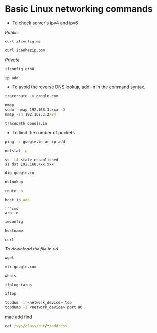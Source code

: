 # Basic Linux networking commands

* To check server's ipv4 and ipv6

_Public_

```cmd
curl ifconfig.me
```
```cmd
curl icanhazip.com
```
_Private_

```cmd
ifconfig eth0
```
```cmd
ip add
```

* To avoid the reverse DNS lookup, add -n in the command syntax.
```cmd
traceroute -n google.com
```

```cmd
nmap
sudo  nmap 192.168.3.xxx -O
nmap -sn 192.168.3.2/24
```

```cmd
tracepath google.in
```

* To limit the number of pockets
```cmd
ping -c google.in or ip add
```
```cmd
netstat -p
```
```cmd
ss -t4 state established
ss dst 192.168.xxx.xxx
```
```cmd
dig google.in
```
```cmd
nslookup 
```
```cmd
route -n
```
```cmd
host ip-add
```
```
```cmd
arp -n
```
```cmd
iwconfig 
```
```cmd
hostname 
```
```cmd
curl 
```
_To download the file in url_
```cmd
wget 
```
```cmd
mtr google.com
```
```cmd
whois
```
```cmd
ifplugstatus
```
```cmd
iftop
```
```cmd
tcpdum -i <network_device> tcp
tcpdump -i <network_device> port 80
```

mac add find
```cmd
cat /sys/class/net/*/address
```

